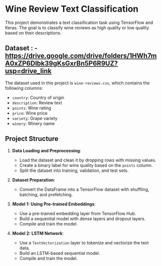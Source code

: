 # Wine Review Text Classification

This project demonstrates a text classification task using TensorFlow and Keras. The goal is to classify wine reviews as high quality or low quality based on their descriptions.

## Dataset : - https://drive.google.com/drive/folders/1HWh7mA0xZP6DIbk39gKsGxrBn5P6R9UZ?usp=drive_link

The dataset used in this project is `wine-reviews.csv`, which contains the following columns:
- `country`: Country of origin
- `description`: Review text
- `points`: Wine rating
- `price`: Wine price
- `variety`: Grape variety
- `winery`: Winery name

## Project Structure

1. **Data Loading and Preprocessing**:
   - Load the dataset and clean it by dropping rows with missing values.
   - Create a binary label for wine quality based on the `points` column.
   - Split the dataset into training, validation, and test sets.

2. **Dataset Preparation**:
   - Convert the DataFrame into a TensorFlow dataset with shuffling, batching, and prefetching.

3. **Model 1: Using Pre-trained Embeddings**:
   - Use a pre-trained embedding layer from TensorFlow Hub.
   - Build a sequential model with dense layers and dropout layers.
   - Compile and train the model.

4. **Model 2: LSTM Network**:
   - Use a `TextVectorization` layer to tokenize and vectorize the text data.
   - Build an LSTM-based sequential model.
   - Compile and train the model.

